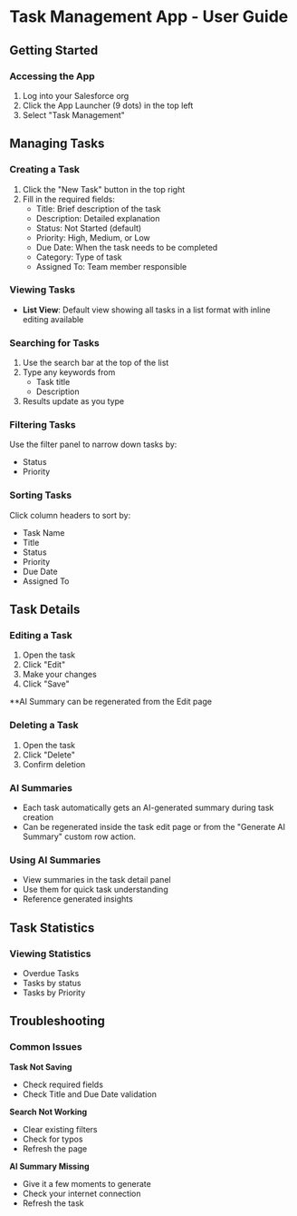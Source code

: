 # Task Management App - User Guide

## Getting Started

### Accessing the App
1. Log into your Salesforce org
2. Click the App Launcher (9 dots) in the top left
3. Select "Task Management"

## Managing Tasks

### Creating a Task
1. Click the "New Task" button in the top right
2. Fill in the required fields:
   - Title: Brief description of the task
   - Description: Detailed explanation
   - Status: Not Started (default)
   - Priority: High, Medium, or Low
   - Due Date: When the task needs to be completed
   - Category: Type of task
   - Assigned To: Team member responsible

### Viewing Tasks
- **List View**: Default view showing all tasks in a list format with inline editing available

### Searching for Tasks
1. Use the search bar at the top of the list
2. Type any keywords from
   - Task title
   - Description
3. Results update as you type

### Filtering Tasks
Use the filter panel to narrow down tasks by:
- Status
- Priority

### Sorting Tasks
Click column headers to sort by:
- Task Name
- Title
- Status
- Priority
- Due Date
- Assigned To

## Task Details

### Editing a Task
1. Open the task
2. Click "Edit"
3. Make your changes
4. Click "Save"

**AI Summary can be regenerated from the Edit page

### Deleting a Task
1. Open the task
2. Click "Delete"
3. Confirm deletion


### AI Summaries
- Each task automatically gets an AI-generated summary during task creation
- Can be regenerated inside the task edit page or from the "Generate AI Summary" custom row action.

### Using AI Summaries
- View summaries in the task detail panel
- Use them for quick task understanding
- Reference generated insights

## Task Statistics

### Viewing Statistics
- Overdue Tasks
- Tasks by status
- Tasks by Priority


## Troubleshooting

### Common Issues

**Task Not Saving**
- Check required fields
- Check Title and Due Date validation

**Search Not Working**
- Clear existing filters
- Check for typos
- Refresh the page

**AI Summary Missing**
- Give it a few moments to generate
- Check your internet connection
- Refresh the task